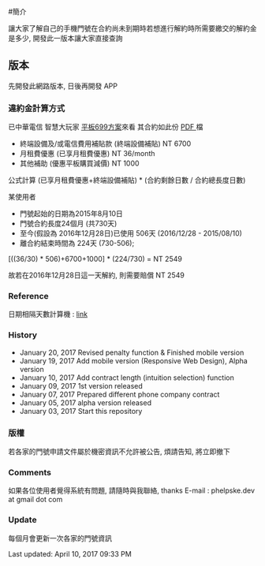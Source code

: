 
#簡介

讓大家了解自己的手機門號在合約尚未到期時若想進行解約時所需要繳交的解約金是多少, 開發此一版本讓大家直接查詢

## 版本
先開發此網路版本, 日後再開發 APP

### 違約金計算方式

已中華電信 智慧大玩家 <a href="http://www.emome.net/channel?chid=829&pid=6">平板699方案</a>來看
其合約如此份 <a href="https://drive.google.com/file/d/0B9po2jdlaNnNOVNIa1ZsX1kwMHM/view?usp=sharing"> PDF </a> 檔 

* 終端設備及/或電信費用補貼款 (終端設備補貼) 	NT 6700
* 月租費優惠 (已享月租費優惠)					NT 36/month
* 其他補助 (優惠平板購買減價)					NT 1000

公式計算
(已享月租費優惠+終端設備補貼) * (合約剩餘日數 / 合約總長度日數)

某使用者
* 門號起始的日期為2015年8月10日
* 門號合約長度24個月 (共730天)
* 至今(假設為 2016年12月28日)已使用 506天 (2016/12/28 - 2015/08/10)
* 離合約結束時間為 224天 (730-506); 

[((36/30) * 506)+6700+1000] * (224/730) = NT 2549

故若在2016年12月28日這一天解約, 則需要賠償 NT 2549


### Reference
日期相隔天數計算機 : [link](http://daybetween.0123456789.tw)

### History

* January 20, 2017	Revised penalty function & Finished mobile version
* January 19, 2017	Add mobile version (Responsive Web Design), Alpha version
* January 10, 2017	Add contract length (intuition selection) function
* January 09, 2017	1st version released
* January 07, 2017	Prepared different phone company contract
* January 05, 2017	alpha version released
* January 03, 2017	Start this repository

### 版權
若各家的門號申請文件屬於機密資訊不允許被公告, 煩請告知, 將立即撤下

### Comments
如果各位使用者覺得系統有問題, 請隨時與我聯絡, thanks
E-mail : phelpske.dev at gmail dot com

### Update
每個月會更新一次各家的門號資訊

Last updated: April 10, 2017 09:33 PM



